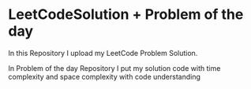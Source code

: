 # LeetCodeSolution + Problem of the day

In this Repository I upload my LeetCode Problem Solution.

In Problem of the day Repository I put my solution code with time complexity and space complexity with code understanding
